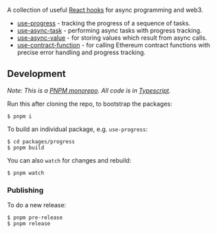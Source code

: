 A collection of useful [React hooks](https://reactjs.org/docs/hooks-intro.html) for async programming and web3.

* [use-progress](./packages/progress/) - tracking the progress of a sequence of tasks.
* [use-async-task](./packages/async-task/) - performing async tasks with progress tracking.
* [use-async-value](./packages/async-value/) - for storing values which result from async calls.
* [use-contract-function](./packages/contract-function/) - for calling Ethereum contract functions with precise error handling and progress tracking. 

## Development

_Note: This is a [PNPM monorepo](https://pnpm.io/workspaces). All code is in [Typescript](https://www.typescriptlang.org/)._

Run this after cloning the repo, to bootstrap the packages:

```shell
$ pnpm i
```

To build an individual package, e.g. `use-progress`:

```
$ cd packages/progress
$ pnpm build
```

You can also `watch` for changes and rebuild:

```
$ pnpm watch
```

### Publishing

To do a new release:

```shell
$ pnpm pre-release
$ pnpm release
```



